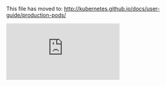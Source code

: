 <!-- BEGIN MUNGE: UNVERSIONED_WARNING -->


<!-- END MUNGE: UNVERSIONED_WARNING -->

This file has moved to: http://kubernetes.github.io/docs/user-guide/production-pods/




<!-- BEGIN MUNGE: IS_VERSIONED -->
<!-- TAG IS_VERSIONED -->
<!-- END MUNGE: IS_VERSIONED -->


<!-- BEGIN MUNGE: GENERATED_ANALYTICS -->
[![Analytics](https://kubernetes-site.appspot.com/UA-36037335-10/GitHub/docs/user-guide/production-pods.md?pixel)]()
<!-- END MUNGE: GENERATED_ANALYTICS -->
